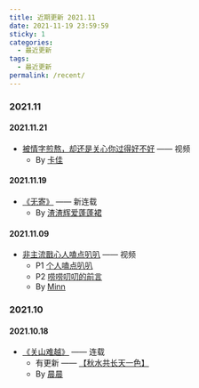 ```yaml
---
title: 近期更新 2021.11
date: 2021-11-19 23:59:59
sticky: 1
categories: 
  - 最近更新
tags: 
  - 最近更新
permalink: /recent/
---
```


### 2021.11

#### 2021.11.21

- <a href="/pages/a5bc44/">被情字煎熬，却还是关心你过得好不好</a> —— 视频
  - By [卡佳](/categories/?category=卡佳)

#### 2021.11.19

- <a href="/pages/491055/">《无寄》</a> —— 新连载
  - By [渣渣辉爱蓬蓬裙](/categories/?category=渣渣辉爱蓬蓬裙)

#### 2021.11.09

- <a href="/video/#非主流戬心人">非主流戬心人嗑点叭叭</a> —— 视频<!-- more -->
  - P1 <a href="/pages/a85947/">个人嗑点叭叭</a>
  - P2 <a href="/pages/eb275e/">唠唠叨叨的前言</a>
  - By [Minn](/categories/?category=Minn)

### 2021.10

#### 2021.10.18

- <a href="/pages/751f20/">《关山难越》</a> —— 连载
  - 有更新 —— <a href="/pages/751f20/#【秋水共长天一色】">【秋水共长天一色】</a>
  - By [晨晨](/categories/?category=晨晨)
